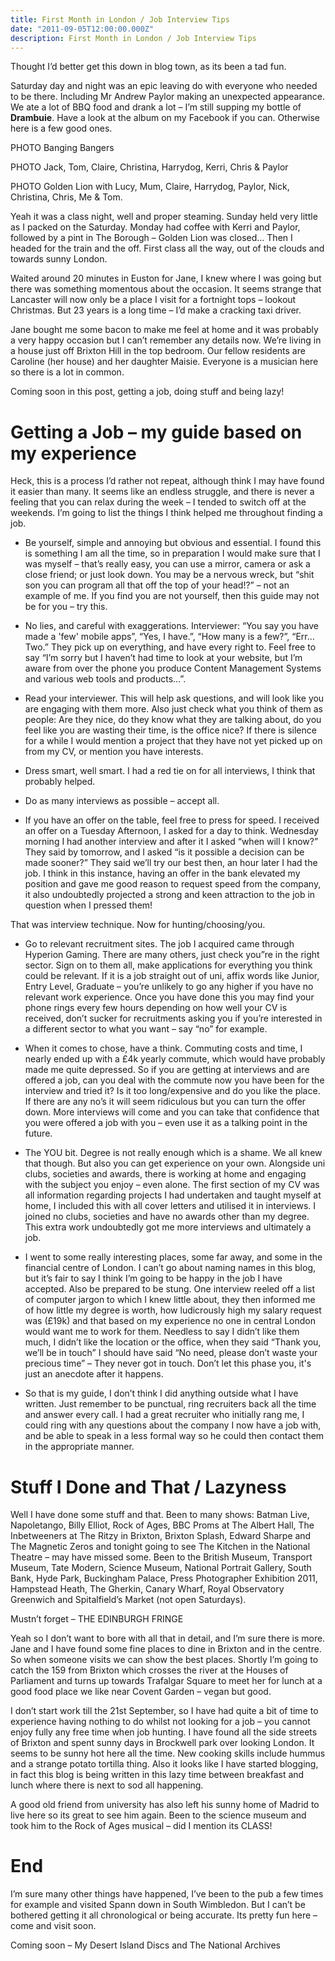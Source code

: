```yaml
---
title: First Month in London / Job Interview Tips
date: "2011-09-05T12:00:00.000Z"
description: First Month in London / Job Interview Tips
---
```


Thought I’d better get this down in blog town, as its been a tad fun.

Saturday day and night was an epic leaving do with everyone who needed to be
there. Including Mr Andrew Paylor making an unexpected appearance. We ate a lot
of BBQ food and drank a lot – I’m still supping my bottle of **Drambuie**. Have
a look at the album on my Facebook if you can. Otherwise here is a few good ones.

PHOTO Banging Bangers

PHOTO Jack, Tom, Claire, Christina, Harrydog, Kerri, Chris & Paylor

PHOTO Golden Lion with Lucy, Mum, Claire, Harrydog, Paylor, Nick, Christina, Chris, Me & Tom.

Yeah it was a class night, well and proper steaming. Sunday held very little as
I packed on the Saturday. Monday had coffee with Kerri and Paylor, followed by a
pint in The Borough – Golden Lion was closed… Then I headed for the train and
the off. First class all the way, out of the clouds and towards sunny London.

Waited around 20 minutes in Euston for Jane, I knew where I was going but there
was something momentous about the occasion. It seems strange that Lancaster will
now only be a place I visit for a fortnight tops – lookout Christmas. But 23
years is a long time – I’d make a cracking taxi driver.

Jane bought me some bacon to make me feel at home and it was probably a very
happy occasion but I can’t remember any details now. We’re living in a house
just off Brixton Hill in the top bedroom. Our fellow residents are Caroline (her
house) and her daughter Maisie. Everyone is a musician here so there is a lot in
common.

Coming soon in this post, getting a job, doing stuff and being lazy!

# Getting a Job – my guide based on my experience
Heck, this is a process I’d rather not repeat, although think I may have found
it easier than many. It seems like an endless struggle, and there is never a
feeling that you can relax during the week – I tended to switch off at the
weekends. I’m going to list the things I think helped me throughout finding a
job.

* Be yourself, simple and annoying but obvious and essential. I found this is
something I am all the time, so in preparation I would make sure that I was
myself – that’s really easy, you can use a mirror, camera or ask a close friend;
or just look down. You may be a nervous wreck, but “shit son you can program all
that off the top of your head!?” – not an example of me. If you find you are not
yourself, then this guide may not be for you – try this.

* No lies, and careful with exaggerations. Interviewer: “You say you have made a
'few' mobile apps”, “Yes, I have.”, “How many is a few?”, “Err… Two.” They pick
up on everything, and have every right to. Feel free to say “I’m sorry but I
haven’t had time to look at your website, but I’m aware from over the phone you
produce Content Management Systems and various web tools and products...”.

* Read your interviewer. This will help ask questions, and will look like you
are engaging with them more. Also just check what you think of them as people:
Are they nice, do they know what they are talking about, do you feel like you
are wasting their time, is the office nice? If there is silence for a while I
would mention a project that they have not yet picked up on from my CV, or
mention you have interests.

* Dress smart, well smart. I had a red tie on for all interviews, I think that
probably helped.

* Do as many interviews as possible – accept all.

* If you have an offer on the table, feel free to press for speed. I received an
offer on a Tuesday Afternoon, I asked for a day to think. Wednesday morning I
had another interview and after it I asked “when will I know?” They said by
tomorrow, and I asked “is it possible a decision can be made sooner?” They said
we’ll try our best then, an hour later I had the job. I think in this instance,
having an offer in the bank elevated my position and gave me good reason to
request speed from the company, it also undoubtedly projected a strong and keen
attraction to the job in question when I pressed them!

That was interview technique. Now for hunting/choosing/you.

* Go to relevant recruitment sites. The job I acquired came through Hyperion
Gaming. There are many others, just check you”re in the right sector. Sign on to
them all, make applications for everything you think could be relevant. If it is
a job straight out of uni, affix words like Junior, Entry Level, Graduate –
you’re unlikely to go any higher if you have no relevant work experience. Once
you have done this you may find your phone rings every few hours depending on
how well your CV is received, don’t sucker for recruitments asking you if you’re
interested in a different sector to what you want – say “no” for example.

* When it comes to chose, have a think. Commuting costs and time, I nearly ended
up with a £4k yearly commute, which would have probably made me quite depressed.
So if you are getting at interviews and are offered a job, can you deal with the
commute now you have been for the interview and tried it? Is it too
long/expensive and do you like the place. If there are any no’s it will seem
ridiculous but you can turn the offer down. More interviews will come and you
can take that confidence that you were offered a job with you – even use it as a
talking point in the future.

* The YOU bit. Degree is not really enough which is a shame. We all knew that
though. But also you can get experience on your own. Alongside uni clubs,
societies and awards, there is working at home and engaging with the subject you
enjoy – even alone. The first section of my CV was all information regarding
projects I had undertaken and taught myself at home, I included this with all
cover letters and utilised it in interviews. I joined no clubs, societies and
have no awards other than my degree. This extra work undoubtedly got me more
interviews and ultimately a job.

* I went to some really interesting places, some far away, and some in the
financial centre of London. I can’t go about naming names in this blog, but it’s
fair to say I think I’m going to be happy in the job I have accepted. Also be
prepared to be stung. One interview reeled off a list of computer jargon to
which I knew little about, they then informed me of how little my degree is
worth, how ludicrously high my salary request was (£19k) and that based on my
experience no one in central London would want me to work for them. Needless to
say I didn’t like them much, I didn’t like the location or the office, when they
said “Thank you, we’ll be in touch” I should have said “No need, please don’t
waste your precious time” – They never got in touch. Don’t let this phase you,
it's just an anecdote after it happens.

* So that is my guide, I don’t think I did anything outside what I have written.
Just remember to be punctual, ring recruiters back all the time and answer every
call. I had a great recruiter who initially rang me, I could ring with any
questions about the company I now have a job with, and be able to speak in a
less formal way so he could then contact them in the appropriate manner.

# Stuff I Done and That / Lazyness
Well I have done some stuff and that. Been to many shows: Batman Live,
Napoletango, Billy Elliot, Rock of Ages, BBC Proms at The Albert Hall,
The Inbetweeners at The Ritzy in Brixton, Brixton Splash, Edward Sharpe and The
Magnetic Zeros and tonight going to see The Kitchen in the National Theatre –
may have missed some. Been to the British Museum, Transport Museum, Tate Modern,
Science Museum, National Portrait Gallery, South Bank, Hyde Park, Buckingham
Palace, Press Photographer Exhibition 2011, Hampstead Heath, The Gherkin, Canary
Wharf, Royal Observatory Greenwich and Spitalfield’s Market (not open Saturdays).

Mustn’t forget – THE EDINBURGH FRINGE

Yeah so I don’t want to bore with all that in detail, and I’m sure there is
more. Jane and I have found some fine places to dine in Brixton and in the
centre. So when someone visits we can show the best places. Shortly I’m going to
catch the 159 from Brixton which crosses the river at the Houses of Parliament
and turns up towards Trafalgar Square to meet her for lunch at a good food place
we like near Covent Garden – vegan but good.

I don’t start work till the 21st September, so I have had quite a bit of time to
experience having nothing to do whilst not looking for a job – you cannot enjoy
fully any free time when job hunting. I have found all the side streets of
Brixton and spent sunny days in Brockwell park over looking London. It seems to
be sunny hot here all the time. New cooking skills include hummus and a strange
potato tortilla thing. Also it looks like I have started blogging, in fact this
blog is being written in this lazy time between breakfast and lunch where there
is next to sod all happening.

A good old friend from university has also left his sunny home of Madrid to live
here so its great to see him again. Been to the science museum and took him to
the Rock of Ages musical – did I mention its CLASS!

# End
I’m sure many other things have happened, I’ve been to the pub a few times for
example and visited Spann down in South Wimbledon. But I can’t be bothered
getting it all chronological or being accurate. Its pretty fun here – come and
visit soon.

Coming soon – My Desert Island Discs and The National Archives
